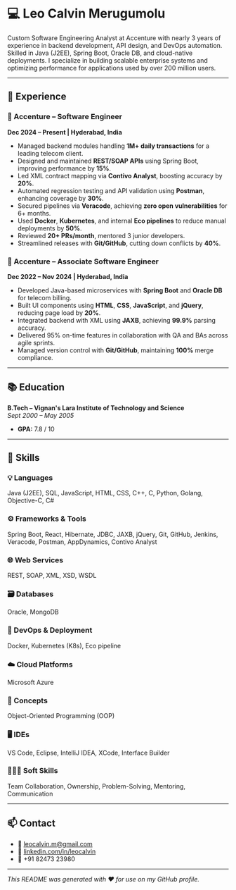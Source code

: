 # 💻 Leo Calvin Merugumolu

Custom Software Engineering Analyst at Accenture with nearly 3 years of experience in backend development, API design, and DevOps automation. Skilled in Java (J2EE), Spring Boot, Oracle DB, and cloud-native deployments. I specialize in building scalable enterprise systems and optimizing performance for applications used by over 200 million users.

---

## 🚀 Experience

### 🔹 Accenture – Software Engineer  
**Dec 2024 – Present | Hyderabad, India**  
- Managed backend modules handling **1M+ daily transactions** for a leading telecom client.  
- Designed and maintained **REST/SOAP APIs** using Spring Boot, improving performance by **15%**.  
- Led XML contract mapping via **Contivo Analyst**, boosting accuracy by **20%**.  
- Automated regression testing and API validation using **Postman**, enhancing coverage by **30%**.  
- Secured pipelines via **Veracode**, achieving **zero open vulnerabilities** for 6+ months.  
- Used **Docker**, **Kubernetes**, and internal **Eco pipelines** to reduce manual deployments by **50%**.  
- Reviewed **20+ PRs/month**, mentored 3 junior developers.  
- Streamlined releases with **Git/GitHub**, cutting down conflicts by **40%**.

### 🔹 Accenture – Associate Software Engineer  
**Dec 2022 – Nov 2024 | Hyderabad, India**  
- Developed Java-based microservices with **Spring Boot** and **Oracle DB** for telecom billing.  
- Built UI components using **HTML**, **CSS**, **JavaScript**, and **jQuery**, reducing page load by **20%**.  
- Integrated backend with XML using **JAXB**, achieving **99.9%** parsing accuracy.  
- Delivered 95% on-time features in collaboration with QA and BAs across agile sprints.  
- Managed version control with **Git/GitHub**, maintaining **100%** merge compliance.

---

## 📚 Education

**B.Tech – Vignan's Lara Institute of Technology and Science**  
*Sept 2000 – May 2005*  
- **GPA:** 7.8 / 10

---

## 🧰 Skills

### 💡 Languages  
Java (J2EE), SQL, JavaScript, HTML, CSS, C++, C, Python, Golang, Objective-C, C#

### ⚙️ Frameworks & Tools  
Spring Boot, React, Hibernate, JDBC, JAXB, jQuery, Git, GitHub, Jenkins, Veracode, Postman, AppDynamics, Contivo Analyst

### 🌐 Web Services  
REST, SOAP, XML, XSD, WSDL

### 🗃️ Databases  
Oracle, MongoDB

### 🧪 DevOps & Deployment  
Docker, Kubernetes (K8s), Eco pipeline

### ☁️ Cloud Platforms  
Microsoft Azure

### 🧠 Concepts  
Object-Oriented Programming (OOP)

### 🖥️ IDEs  
VS Code, Eclipse, IntelliJ IDEA, XCode, Interface Builder

### 🧑‍🤝‍🧑 Soft Skills  
Team Collaboration, Ownership, Problem-Solving, Mentoring, Communication

---

## 📫 Contact

- 📧 [leocalvin.m@gmail.com](mailto:leocalvin.m@gmail.com)  
- 🔗 [linkedin.com/in/leocalvin](https://linkedin.com/in/leocalvin)  
- 📱 +91 82473 23980

---

_This README was generated with ❤️ for use on my GitHub profile._
